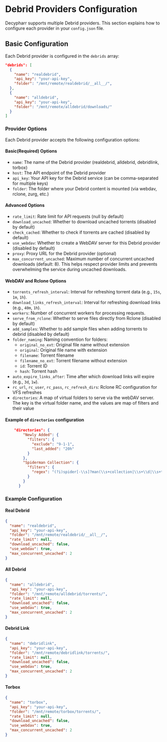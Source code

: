 
# Debrid Providers Configuration

Decypharr supports multiple Debrid providers. This section explains how to configure each provider in your `config.json` file.

## Basic Configuration

Each Debrid provider is configured in the `debrids` array:

```json
"debrids": [
  {
    "name": "realdebrid",
    "api_key": "your-api-key",
    "folder": "/mnt/remote/realdebrid/__all__/",
  },
  {
    "name": "alldebrid",
    "api_key": "your-api-key",
    "folder": "/mnt/remote/alldebrid/downloads/"
  }
]
```

### Provider Options

Each Debrid provider accepts the following configuration options:


#### Basic(Required) Options

- `name`: The name of the Debrid provider (realdebrid, alldebrid, debridlink, torbox)
- `host`: The API endpoint of the Debrid provider
- `api_key`: Your API key for the Debrid service (can be comma-separated for multiple keys)
- `folder`: The folder where your Debrid content is mounted (via webdav, rclone, zurg, etc.)

#### Advanced Options

- `rate_limit`: Rate limit for API requests (null by default)
- `download_uncached`: Whether to download uncached torrents (disabled by default)
- `check_cached`: Whether to check if torrents are cached (disabled by default)
- `use_webdav`: Whether to create a WebDAV server for this Debrid provider (disabled by default)
- `proxy`: Proxy URL for the Debrid provider (optional)
- `max_concurrent_uncached`: Maximum number of concurrent uncached downloads (default: 8). This helps respect provider limits and prevents overwhelming the service during uncached downloads.

#### WebDAV and Rclone Options
- `torrents_refresh_interval`: Interval for refreshing torrent data (e.g., `15s`, `1m`, `1h`).
- `download_links_refresh_interval`: Interval for refreshing download links (e.g., `40m`, `1h`).
- `workers`: Number of concurrent workers for processing requests.
- `serve_from_rclone`: Whether to serve files directly from Rclone (disabled by default)
- `add_samples`: Whether to add sample files when adding torrents to debrid (disabled by default)
- `folder_naming`: Naming convention for folders:
    - `original_no_ext`: Original file name without extension
    - `original`: Original file name with extension
    - `filename`: Torrent filename
    - `filename_no_ext`: Torrent filename without extension
    - `id`: Torrent ID
    - `hash`: Torrent hash
- `auto_expire_links_after`: Time after which download links will expire (e.g., `3d`, `1w`).
- `rc_url`, `rc_user`, `rc_pass`, `rc_refresh_dirs`: Rclone RC configuration for VFS refreshes
- `directories`: A map of virtual folders to serve via the webDAV server. The key is the virtual folder name, and the values are map of filters and their value

#### Example of `directories` configuration
```json
    "directories": {
        "Newly Added": {
          "filters": {
            "exclude": "9-1-1",
            "last_added": "20h"
          }
        },
        "Spiderman Collection": {
          "filters": {
            "regex": "(?i)spider[-\\s]?man(\\s+collection|\\s+\\d|\\s+trilogy|\\s+complete|\\s+ultimate|\\s+box\\s+set|:?\\s+homecoming|:?\\s+far\\s+from\\s+home|:?\\s+no\\s+way\\s+home)"
          }
        }
      }
```

### Example Configuration

#### Real Debrid

```json
{
  "name": "realdebrid",
  "api_key": "your-api-key",
  "folder": "/mnt/remote/realdebrid/__all__/",
  "rate_limit": null,
  "download_uncached": false,
  "use_webdav": true,
  "max_concurrent_uncached": 2
}
```

#### All Debrid

```json
{
  "name": "alldebrid",
  "api_key": "your-api-key",
  "folder": "/mnt/remote/alldebrid/torrents/",
  "rate_limit": null,
  "download_uncached": false,
  "use_webdav": true,
  "max_concurrent_uncached": 2
}
```

#### Debrid Link

```json
{
  "name": "debridlink",
  "api_key": "your-api-key",
  "folder": "/mnt/remote/debridlink/torrents/",
  "rate_limit": null,
  "download_uncached": false,
  "use_webdav": true,
  "max_concurrent_uncached": 2
}
```

#### Torbox

```json
{
  "name": "torbox",
  "api_key": "your-api-key",
  "folder": "/mnt/remote/torbox/torrents/",
  "rate_limit": null,
  "download_uncached": false,
  "use_webdav": true,
  "max_concurrent_uncached": 2
}
```
